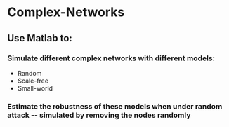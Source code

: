 # Complex-Networks
## Use Matlab to:
### Simulate different complex networks with different models:
 - Random   
 - Scale-free 
 - Small-world
### Estimate the robustness of these models when under random attack -- simulated by removing the nodes randomly
 
